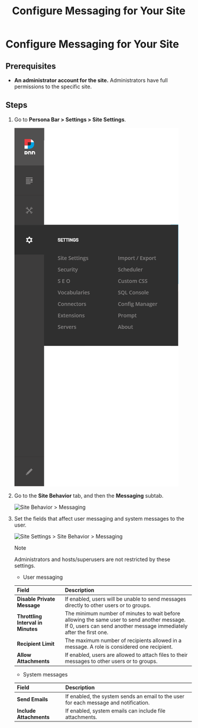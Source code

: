 ﻿---
uid: configure-messaging
locale: en
title: Configure Messaging for Your Site
dnnversion: 09.02.00
related-topics: update-site-info,assign-key-pages,add-metadata-to-pages,access-web-config,configure-check-for-new-version,participate-in-improvement-program,configure-html-editor,page-file-versioning,administrators-extensions-overview,administrators-connectors-overview,administrators-search-overview,administrators-vocabularies-overview
---

# Configure Messaging for Your Site

## Prerequisites

*   **An administrator account for the site.** Administrators have full permissions to the specific site.

## Steps

1.  Go to **Persona Bar \> Settings \> Site Settings**.
    
    ![Persona Bar > Settings > Site Settings](/images/scr-pbar-host-Settings-E91-platform.png)
    
2.  Go to the **Site Behavior** tab, and then the **Messaging** subtab.
    
    ![Site Behavior > Messaging](/images/scr-pbtabs-host-Settings-SiteSettings-SiteBehavior-Messaging-E90.png)
    
3.  Set the fields that affect user messaging and system messages to the user.
    
      
    
    ![Site Settings > Site Behavior > Messaging](/images/scr-SiteSettings-SiteBehavior-Messaging-E90.png)
    
      
    
    > [!Note]
    > Administrators and hosts/superusers are not restricted by these settings.
    
    <ul><li>User messaging</li></ul>

    |**Field**|**Description**|
    |---|---|
    |<strong>Disable Private Message</strong>|If enabled, users will be unable to send messages directly to other users or to groups.|
    |<strong>Throttling Interval in Minutes</strong>|The minimum number of minutes to wait before allowing the same user to send another message. If 0, users can send another message immediately after the first one.|
    |<strong>Recipient Limit</strong>|The maximum number of recipients allowed in a message. A role is considered one recipient.|       
    |<strong>Allow Attachments</strong>|If enabled, users are allowed to attach files to their messages to other users or to groups.|
    
    <ul><li>System messages</li></ul>
        
    |**Field**|**Description**|
    |---|---|
    |<strong>Send Emails</strong>|If enabled, the system sends an email to the user for each message and notification.|
    |<strong>Include Attachments</strong>|If enabled, system emails can include file attachments.|
    

